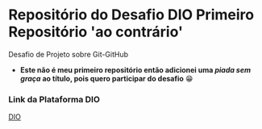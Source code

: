 # Repositório do Desafio DIO Primeiro Repositório 'ao contrário'
Desafio de Projeto sobre Git-GitHub

- **Este não é meu primeiro repositório então adicionei uma ***piada sem graça*** ao título, pois quero participar do desafio** :grin:

### Link da Plataforma DIO
[DIO](https://www.dio.me/)
